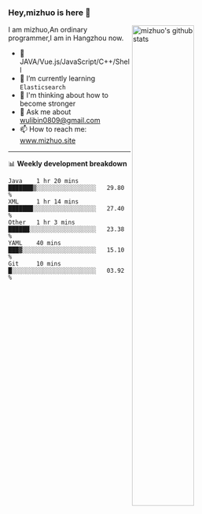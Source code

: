 ### Hey,mizhuo is here 👋

<img align="right" alt="mizhuo's github stats" width="50%" src="https://github-readme-stats.vercel.app/api?username=mizhuo&theme=tokyonight&show_icons=true">

I am mizhuo,An ordinary programmer,I am in Hangzhou now.

- 🔭 JAVA/Vue.js/JavaScript/C++/Shell
- 🌱 I’m currently learning `Elasticsearch`
- 🤔 I'm thinking about how to become stronger
- 💬 Ask me about wulibin0809@gmail.com
- 📫 How to reach me: www.mizhuo.site

---
📊 **Weekly development breakdown**

<!--START_SECTION:waka-->
```text
Java    1 hr 20 mins    ███████▒░░░░░░░░░░░░░░░░░   29.80 % 
XML     1 hr 14 mins    ███████░░░░░░░░░░░░░░░░░░   27.40 % 
Other   1 hr 3 mins     ██████░░░░░░░░░░░░░░░░░░░   23.38 % 
YAML    40 mins         ███▓░░░░░░░░░░░░░░░░░░░░░   15.10 % 
Git     10 mins         █░░░░░░░░░░░░░░░░░░░░░░░░   03.92 % 
```
<!--END_SECTION:waka-->
